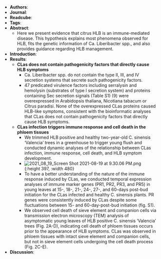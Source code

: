 - **Authors**:
- **Journal**:
- **Readcube**:
- **Tags**:
- **Abstract**:
	- Here we present evidence that citrus HLB is an immune-mediated disease. This hypothesis explains most phenomena observed for HLB, fits the genetic information of Ca. Liberibacter spp., and also provides guidance regarding HLB management.
- **Introduction**:
- **Results**:
	- **CLas does not contain pathogenicity factors that directly cause HLB symptoms**
		- Ca. Liberibacter spp. do not contain the type II, III, and IV secretion systems that secrete such pathogenicity factors.
		- 47 predicated virulence factors including serralysin and hemolysin (substrates of type I secretion system) and proteins containing Sec secretion signals (Table S1) (9) were overexpressed in Arabidopsis thaliana, Nicotiana tabacum or Citrus paradisi. None of the overexpressed CLas proteins caused HLB-like symptoms, consistent with the bioinformatic analyses that CLas does not contain pathogenicity factors that directly cause HLB symptoms.
	- **CLas infection triggers immune response and cell death in the phloem tissues**
		- We trimmed HLB positive and healthy two-year-old C. sinensis ‘Valencia’ trees in a greenhouse to trigger young flush and conducted dynamic analyses of the relationship between CLas infection, immune response, cell death, and HLB symptom development.
		- ![2021_08_19_Screen Shot 2021-08-19 at 9.30.06 PM.png](https://cdn.logseq.com/%2Fc8c9845b-a7fd-4de7-86cd-c4be3d7156946db5af3c-b979-49f9-b2f6-80929675d9412021_08_19_Screen%20Shot%202021-08-19%20at%209.30.06%20PM.png?Expires=4783033858&Signature=jdwx0Dsxhvrh6AzabyJQa-jAcXNeQ-n4dpS1gnFK30UJ813rkDnABO23s6lZbmT8iDA0dMWkCH86cdYCGUbSTR6Ewn8EYUexALrb16hYWiOfw0M0xIeZd7rw8WZ-t4BIopjy2eoY9LGY~o3dkUdBEHL4dGyu9LbNuME3X~qfLHTpFPjlfo64vFPFROyDal5Wb8jMGidehWQ80NmTSzIRBsw3yA-TN-vL2dQOlgjM66P9~hUIWseZ9U3d0AdUDs5HBZQMVaJ1PF473NM6rScckD5WKepdFlX4HfbxZWl8ZymBnyXYI5Kfprytru5bZTzGTTp5auLAXU1zlwp4Ezft0g__&Key-Pair-Id=APKAJE5CCD6X7MP6PTEA){:height 397, :width 480}
		- To have a better understanding of the nature of the immune response induced by CLas, we conducted temporal expression analyses of immune marker genes (PR1, PR2, PR3, and PR5) in young leaves at 15-, 18-, 21-, 24-, 27-, and 60-days post-bud initiation for the CLas infected and healthy C. sinensis plants. PR genes were consistently induced by CLas despite some fluctuations between 15- and 60-day-post-bud initiation (fig. S1).
		- We observed cell death of sieve element and companion cells via transmission electron microscopy (TEM) analysis of asymptomatic young leaves of HLB positive C. sinensis ‘Valencia’ trees (Fig. 2A-D), indicating cell death of phloem tissues occurs prior to the appearance of HLB symptoms. CLas was observed in phloem tissues with intact sieve element and companion cells, but not in sieve element cells undergoing the cell death process (Fig. 2C-E).
- **Discussion**: